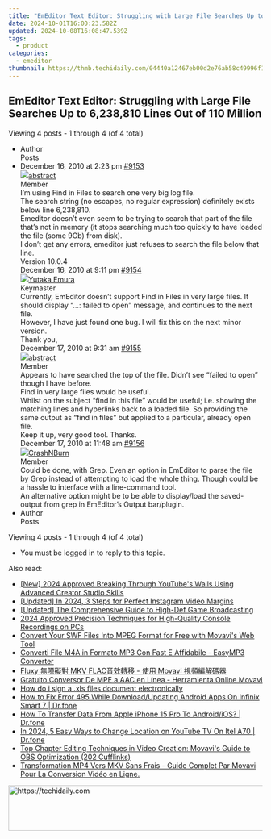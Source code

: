 ```yaml
---
title: "EmEditor Text Editor: Struggling with Large File Searches Up to 6,238,810 Lines Out of 110 Million"
date: 2024-10-01T16:00:23.582Z
updated: 2024-10-08T16:08:47.539Z
tags:
  - product
categories:
  - emeditor
thumbnail: https://thmb.techidaily.com/04440a12467eb00d2e76ab58c49996f10e544f909e1d6b3abfc42368ffd69851.jpg
---
```


## EmEditor Text Editor: Struggling with Large File Searches Up to 6,238,810 Lines Out of 110 Million

Viewing 4 posts - 1 through 4 (of 4 total)

* Author  
Posts
* December 16, 2010 at 2:23 pm [#9153](https://tools.techidaily.com/emeditor/products/)  
[![](https://secure.gravatar.com/avatar/43e49fc2994cfd5bd3b72c08536a3e3e?s=80&d=identicon&r=g)abstract](https://www.emeditor.com/forums/users/abstract/ "View abstract's profile")  
Member  
I’m using Find in Files to search one very big log file.  
 The search string (no escapes, no regular expression) definitely exists below line 6,238,810.  
 Emeditor doesn’t even seem to be trying to search that part of the file that’s not in memory (it stops searching much too quickly to have loaded the file (some 9Gb) from disk).  
 I don’t get any errors, emeditor just refuses to search the file below that line.  
 Version 10.0.4  
December 16, 2010 at 9:11 pm [#9154](https://tools.techidaily.com/emeditor/products/)  
[![](https://secure.gravatar.com/avatar/a0a6377144ed3636f985d87303f65ed2?s=80&d=identicon&r=g)Yutaka Emura](https://www.emeditor.com/forums/users/yemura/ "View Yutaka Emura's profile")  
Keymaster  
Currently, EmEditor doesn’t support Find in Files in very large files. It should display “…: failed to open” message, and continues to the next file.  
 However, I have just found one bug. I will fix this on the next minor version.  
 Thank you,  
December 17, 2010 at 9:31 am [#9155](https://tools.techidaily.com/emeditor/products/)  
[![](https://secure.gravatar.com/avatar/43e49fc2994cfd5bd3b72c08536a3e3e?s=80&d=identicon&r=g)abstract](https://www.emeditor.com/forums/users/abstract/ "View abstract's profile")  
Member  
Appears to have searched the top of the file. Didn’t see “failed to open” though I have before.  
 Find in very large files would be useful.  
 Whilst on the subject “find in this file” would be useful; i.e. showing the matching lines and hyperlinks back to a loaded file. So providing the same output as “find in files” but applied to a particular, already open file.  
 Keep it up, very good tool. Thanks.  
December 17, 2010 at 11:48 am [#9156](https://tools.techidaily.com/emeditor/products/)  
[![](https://secure.gravatar.com/avatar/c095e276d7d1f5ed27f91bf623e4e445?s=80&d=identicon&r=g)CrashNBurn](https://www.emeditor.com/forums/users/CrashNBurn/ "View CrashNBurn's profile")  
Member  
Could be done, with Grep. Even an option in EmEditor to parse the file by Grep instead of attempting to load the whole thing. Though could be a hassle to interface with a line-command tool.  
 An alternative option might be to be able to display/load the saved-output from grep in EmEditor’s Output bar/plugin.
* Author  
Posts

Viewing 4 posts - 1 through 4 (of 4 total)

* You must be logged in to reply to this topic.

<ins class="adsbygoogle"
     style="display:block"
     data-ad-format="autorelaxed"
     data-ad-client="ca-pub-7571918770474297"
     data-ad-slot="1223367746"></ins>

<ins class="adsbygoogle"
     style="display:block"
     data-ad-client="ca-pub-7571918770474297"
     data-ad-slot="8358498916"
     data-ad-format="auto"
     data-full-width-responsive="true"></ins>

<span class="atpl-alsoreadstyle">Also read:</span>
<div><ul>
<li><a href="https://facebook-video-share.techidaily.com/new-2024-approved-breaking-through-youtubes-walls-using-advanced-creator-studio-skills/"><u>[New] 2024 Approved Breaking Through YouTube's Walls Using Advanced Creator Studio Skills</u></a></li>
<li><a href="https://instagram-clips.techidaily.com/updated-in-2024-3-steps-for-perfect-instagram-video-margins/"><u>[Updated] In 2024, 3 Steps for Perfect Instagram Video Margins</u></a></li>
<li><a href="https://video-screen-grab.techidaily.com/updated-the-comprehensive-guide-to-high-def-game-broadcasting/"><u>[Updated] The Comprehensive Guide to High-Def Game Broadcasting</u></a></li>
<li><a href="https://screen-video-capture.techidaily.com/2024-approved-precision-techniques-for-high-quality-console-recordings-on-pcs/"><u>2024 Approved Precision Techniques for High-Quality Console Recordings on PCs</u></a></li>
<li><a href="https://win-docs.techidaily.com/convert-your-swf-files-into-mpeg-format-for-free-with-movavis-web-tool/"><u>Convert Your SWF Files Into MPEG Format for Free with Movavi's Web Tool</u></a></li>
<li><a href="https://win-docs.techidaily.com/converti-file-m4a-in-formato-mp3-con-fast-e-affidabile-easymp3-converter/"><u>Converti File M4A in Formato MP3 Con Fast E Affidabile - EasyMP3 Converter</u></a></li>
<li><a href="https://win-docs.techidaily.com/fluxy-mkv-flac-movavi/"><u>Fluxy 無障礙對 MKV FLAC音效轉移 - 使用 Movavi 視頻編解碼器</u></a></li>
<li><a href="https://win-docs.techidaily.com/gratuito-conversor-de-mpe-a-aac-en-linea-herramienta-online-movavi/"><u>Gratuito Conversor De MPE a AAC en Línea - Herramienta Online Movavi</u></a></li>
<li><a href="https://phone-solutions.techidaily.com/how-do-i-sign-a-xls-files-document-electronically-by-ldigisigner-sign-a-excel-sign-a-excel/"><u>How do i sign a .xls files document electronically</u></a></li>
<li><a href="https://change-location.techidaily.com/how-to-fix-error-495-while-downloadupdating-android-apps-on-infinix-smart-7-drfone-by-drfone-fix-android-problems-fix-android-problems/"><u>How to Fix Error 495 While Download/Updating Android Apps On Infinix Smart 7 | Dr.fone</u></a></li>
<li><a href="https://techidaily.com/how-to-transfer-data-from-apple-iphone-15-pro-to-androidios-drfone-by-drfone-transfer-data-from-ios-transfer-data-from-ios/"><u>How To Transfer Data From Apple iPhone 15 Pro To Android/iOS? | Dr.fone</u></a></li>
<li><a href="https://change-location.techidaily.com/in-2024-5-easy-ways-to-change-location-on-youtube-tv-on-itel-a70-drfone-by-drfone-virtual-android/"><u>In 2024, 5 Easy Ways to Change Location on YouTube TV On Itel A70 | Dr.fone</u></a></li>
<li><a href="https://win-docs.techidaily.com/top-chapter-editing-techniques-in-video-creation-movavis-guide-to-obs-optimization-202-cufflinks/"><u>Top Chapter Editing Techniques in Video Creation: Movavi's Guide to OBS Optimization (202 Cufflinks)</u></a></li>
<li><a href="https://win-docs.techidaily.com/transformation-mp4-vers-mkv-sans-frais-guide-complet-par-movavi-pour-la-conversion-video-en-ligne/"><u>Transformation MP4 Vers MKV Sans Frais - Guide Complet Par Movavi Pour La Conversion Vidéo en Ligne.</u></a></li>
</ul></div>

<!-- affiliate ads begin -->
<a href="https://laganoo.pxf.io/c/5597632/1528696/16446" target="_top" id="1528696">
  <img src="//a.impactradius-go.com/display-ad/16446-1528696" border="0" alt="https://techidaily.com" width="728" height="90"/>
</a>
<img height="0" width="0" src="https://laganoo.pxf.io/i/5597632/1528696/16446" style="position:absolute;visibility:hidden;" border="0" />
<!-- affiliate ads end -->

